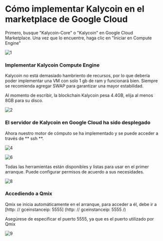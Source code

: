 # Cómo implementar Kalycoin en el marketplace de Google Cloud

Primero, busque "Kalycoin-Core" o "Kalycoin" en Google Cloud Marketplace. Una vez que lo encuentre, haga clic en "Iniciar en Compute Engine"

![1](https://docs.kalycoin.io/en/gcpgettingstarted/1.png)

### Implementar Kalycoin Compute Engine

Kalycoin no está demasiado hambriento de recursos, por lo que debería poder implementar una VM con solo 1 gb de ram y funcionará bien. Siempre se recomienda agregar SWAP para garantizar una mayor estabilidad.

Al momento de escribir, la blockchain Kalycoin pesa 4.4GB, elija al menos 8GB para su disco.

![2](https://docs.kalycoin.io/en/gcpgettingstarted/2.png)

### El servidor de Kalycoin en Google Cloud ha sido desplegado

Ahora nuestro motor de cómputo se ha implementado y se puede acceder a través de ** ssh **.

![4](https://docs.kalycoin.io/en/gcpgettingstarted/4.png)

![6](https://docs.kalycoin.io/en/gcpgettingstarted/6.png)

Todas las herramientas están disponibles y listas para usar en el primer arranque. Puede configurar permisos de acuerdo a sus necesidades.

![8](https://docs.kalycoin.io/en/gcpgettingstarted/8.png)

### Accediendo a Qmix

Qmix se inicia automáticamente en el arranque, para acceder a él, debe ir a [http: // gceinstanceip: 5555] (http: // gceinstanceip: 5555 /)

Asegúrese de especificar el puerto 5555, ya que es el puerto utilizado por Qmix

![9](https://docs.kalycoin.io/en/gcpgettingstarted/9.png)

[
](https://docs.kalycoin.io/en/Kalycoin-AWS/)